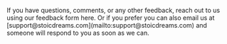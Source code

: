 <webui-data data-page-title="Contact {COMPANY_SINGULAR}"></webui-data>
<webui-data data-page-next-page='{"name":"Home","href":"/"}'></webui-data>

<webui-sideimage src="https://cdn.myfi.ws/v/Vecteezy/cartoon-style-cloud-storage-data-processing-message.svg">
    <webui-page-segment elevation="10">
        If you have questions, comments, or any other feedback, reach out to us using our feedback form <a data-click="feedback">here</a>.
        Or if you prefer you can also email us at [support@stoicdreams.com](mailto:support@stoicdreams.com) and someone will respond to you as soon as we can.
    </webui-page-segment>
</webui-sideimage>
